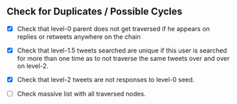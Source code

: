 ## Check for Duplicates / Possible Cycles

- [x] Check that level-0 parent does not get traversed if he appears on replies or retweets anywhere on the chain

- [x] Check that level-1.5 tweets searched are unique if this user is searched for more than one time as to not traverse the same tweets over and over on level-2. 

- [x] Check that level-2 tweets are not responses to level-0 seed.

- [ ] Check massive list with all traversed nodes.
